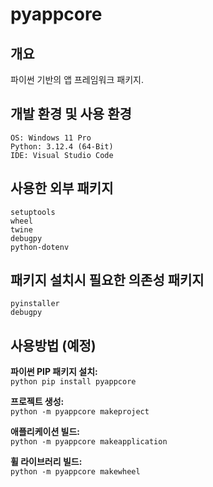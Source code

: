 # pyappcore

## 개요

파이썬 기반의 앱 프레임워크 패키지.


## 개발 환경 및 사용 환경

    OS: Windows 11 Pro  
    Python: 3.12.4 (64-Bit)   
    IDE: Visual Studio Code   


## 사용한 외부 패키지

    setuptools   
    wheel   
    twine   
    debugpy  
    python-dotenv   


## 패키지 설치시 필요한 의존성 패키지

    pyinstaller
    debugpy


## 사용방법 (예정)

**파이썬 PIP 패키지 설치:**   
```python pip install pyappcore```

**프로젝트 생성:**   
```python -m pyappcore makeproject```

**애플리케이션 빌드:**   
```python -m pyappcore makeapplication```

**휠 라이브러리 빌드:**   
```python -m pyappcore makewheel```